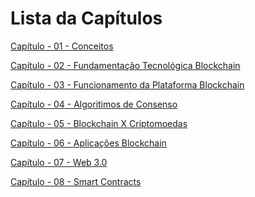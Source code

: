 # Lista da Capítulos

[Capítulo - 01 - Conceitos][identifier01]

[Capítulo - 02 - Fundamentação Tecnológica Blockchain][identifier02]

[Capítulo - 03 - Funcionamento da Plataforma Blockchain][identifier03]

[Capítulo - 04 - Algoritimos de Consenso][identifier04]

[Capítulo - 05 - Blockchain X Criptomoedas][identifier05]

[Capítulo - 06 - Aplicações Blockchain][identifier06]

[Capítulo - 07 - Web 3.0][identifier07]

[Capítulo - 08 - Smart Contracts][identifier08]

[identifier01]: 01_Conceitos.md
[identifier02]: 02_FundamentacaoTecnologica.md
[identifier03]: 03_FuncionamentoPlataforma.md
[identifier04]: 04_AlgoritmosDeConsenso.md.md
[identifier05]: 05_BlockchainXcriptomoedas.md
[identifier06]: 06_AplicacoesBlockchain.md
[identifier07]: 07_Web3.0.md
[identifier08]: 08_SmartContracts.md